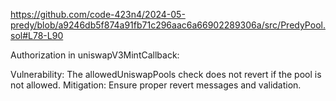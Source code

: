 https://github.com/code-423n4/2024-05-predy/blob/a9246db5f874a91fb71c296aac6a66902289306a/src/PredyPool.sol#L78-L90

Authorization in uniswapV3MintCallback:

Vulnerability: The allowedUniswapPools check does not revert if the pool is not allowed.
Mitigation: Ensure proper revert messages and validation.